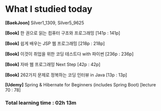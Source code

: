 <h1>What I studied today</h1>

<strong>[BaekJoon]</strong> Silver1_1309, Silver5_9625

<strong>[Book]</strong> 한 권으로 읽는 컴퓨터 구조와 프로그래밍 [141p : 141p]

<strong>[Book]</strong> 쉽게 배우는 JSP 웹 프로그래밍 [218p : 218p]

<strong>[Book]</strong> 이것이 취업을 위한 코딩 테스트다 with 파이썬 [236p : 236p]

<strong>[Book]</strong> 자바 웹 프로그래밍 Next Step [42p : 42p]

<strong>[Book]</strong> 262가지 문제로 정복하는 코딩 인터뷰 in Java [13p : 13p]

<strong>[Udemy]</strong> Spring & Hibernate for Beginners (includes Spring Boot) [lecture 70 : 78]

<h3>Total learning time : 02h 13m</h3>  